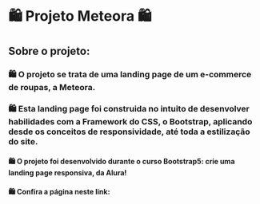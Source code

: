 #  🛍️ Projeto Meteora 🛍️

## Sobre o projeto:

### 🛍️ O projeto se trata de uma landing page de um e-commerce de roupas, a Meteora.
### 🛍️ Esta landing page foi construida no intuito de desenvolver habilidades com a Framework do CSS, o Bootstrap, aplicando desde os conceitos de responsividade, até toda a estilização do site.
#### 🛍️ O projeto foi desenvolvido durante o curso Bootstrap5: crie uma landing page responsiva, da Alura!
#### 🛍️ Confira a página neste link: 
